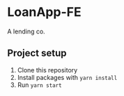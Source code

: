 # LoanApp-FE
A lending co.

## Project setup
1. Clone this repository
2. Install packages with `yarn install`
3. Run `yarn start`
